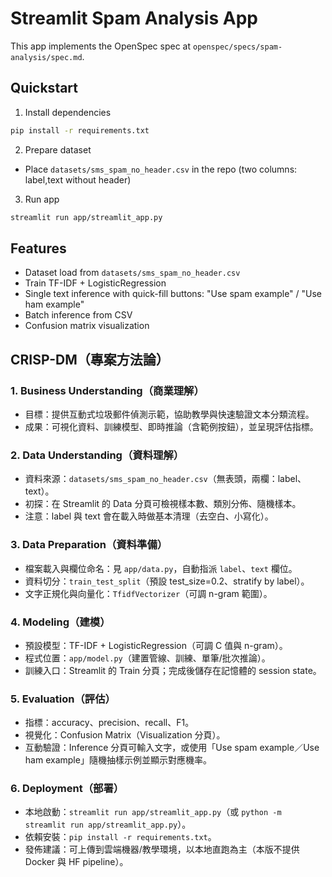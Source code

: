 # Streamlit Spam Analysis App

This app implements the OpenSpec spec at `openspec/specs/spam-analysis/spec.md`.

## Quickstart

1) Install dependencies
```bash
pip install -r requirements.txt
```

2) Prepare dataset
- Place `datasets/sms_spam_no_header.csv` in the repo (two columns: label,text without header)

3) Run app
```bash
streamlit run app/streamlit_app.py
```

## Features
- Dataset load from `datasets/sms_spam_no_header.csv`
- Train TF-IDF + LogisticRegression
- Single text inference with quick-fill buttons: "Use spam example" / "Use ham example"
- Batch inference from CSV
- Confusion matrix visualization

## CRISP-DM（專案方法論）

### 1. Business Understanding（商業理解）
- 目標：提供互動式垃圾郵件偵測示範，協助教學與快速驗證文本分類流程。
- 成果：可視化資料、訓練模型、即時推論（含範例按鈕），並呈現評估指標。

### 2. Data Understanding（資料理解）
- 資料來源：`datasets/sms_spam_no_header.csv`（無表頭，兩欄：label、text）。
- 初探：在 Streamlit 的 Data 分頁可檢視樣本數、類別分佈、隨機樣本。
- 注意：label 與 text 會在載入時做基本清理（去空白、小寫化）。

### 3. Data Preparation（資料準備）
- 檔案載入與欄位命名：見 `app/data.py`，自動指派 `label`、`text` 欄位。
- 資料切分：`train_test_split`（預設 test_size=0.2、stratify by label）。
- 文字正規化與向量化：`TfidfVectorizer`（可調 n-gram 範圍）。

### 4. Modeling（建模）
- 預設模型：TF-IDF + LogisticRegression（可調 C 值與 n-gram）。
- 程式位置：`app/model.py`（建置管線、訓練、單筆/批次推論）。
- 訓練入口：Streamlit 的 Train 分頁；完成後儲存在記憶體的 session state。

### 5. Evaluation（評估）
- 指標：accuracy、precision、recall、F1。
- 視覺化：Confusion Matrix（Visualization 分頁）。
- 互動驗證：Inference 分頁可輸入文字，或使用「Use spam example／Use ham example」隨機抽樣示例並顯示對應機率。

### 6. Deployment（部署）
- 本地啟動：`streamlit run app/streamlit_app.py`（或 `python -m streamlit run app/streamlit_app.py`）。
- 依賴安裝：`pip install -r requirements.txt`。
- 發佈建議：可上傳到雲端機器/教學環境，以本地直跑為主（本版不提供 Docker 與 HF pipeline）。
